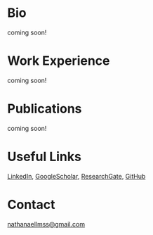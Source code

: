 <!--- ![](./my_photo.jfif) --->
<!--- https://github.com/HugoBlox/theme-academic-cv  --->  
<!--- https://github.com/dmsl/course-responsive-template/tree/master ---> 
<!--- https://github.com/csxmli2016/csxmli2016.github.io --->

# Bio
coming soon!

# Work Experience 
coming soon!

# Publications
coming soon!

# Useful Links
[LinkedIn](https://www.linkedin.com/in/nathanael-l-baisa-phd-53479842/), [GoogleScholar](https://scholar.google.co.uk/citations?user=EKyk-IwAAAAJ&hl=en), [ResearchGate](https://www.researchgate.net/profile/Nathanael_L_Baisa), [GitHub](https://github.com/nathanlem1)

# Contact
nathanaellmss@gmail.com
